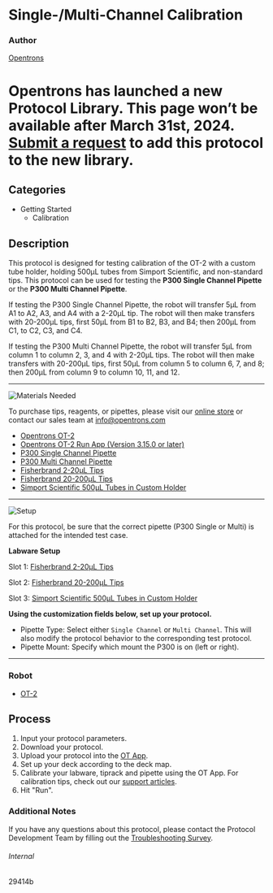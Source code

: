 # Single-/Multi-Channel Calibration

### Author
[Opentrons](https://opentrons.com/)


# Opentrons has launched a new Protocol Library. This page won’t be available after March 31st, 2024. [Submit a request](https://docs.google.com/forms/d/e/1FAIpQLSdYYp9QCKow4nn0KlCVsMS3HX0eJ0N9O7-erajKvcpT0lWbSg/viewform) to add this protocol to the new library.

## Categories
* Getting Started
	* Calibration


## Description
This protocol is designed for testing calibration of the OT-2 with a custom tube holder, holding 500µL tubes from Simport Scientific, and non-standard tips. This protocol can be used for testing the **P300 Single Channel Pipette** or the **P300 Multi Channel Pipette**.

If testing the P300 Single Channel Pipette, the robot will transfer 5µL from A1 to A2, A3, and A4 with a 2-20µL tip. The robot will then make transfers with 20-200µL tips, first 50µL from B1 to B2, B3, and B4; then 200µL from C1, to C2, C3, and C4.

If testing the P300 Multi Channel Pipette, the robot will transfer 5µL from column 1 to column 2, 3, and 4 with 2-20µL tips. The robot will then make transfers with 20-200µL tips, first 50µL from column 5 to column 6, 7, and 8; then 200µL from column 9 to column 10, 11, and 12.

---
![Materials Needed](https://s3.amazonaws.com/opentrons-protocol-library-website/custom-README-images/001-General+Headings/materials.png)

To purchase tips, reagents, or pipettes, please visit our [online store](https://shop.opentrons.com/) or contact our sales team at [info@opentrons.com](mailto:info@opentrons.com)

* [Opentrons OT-2](https://shop.opentrons.com/collections/ot-2-robot/products/ot-2)
* [Opentrons OT-2 Run App (Version 3.15.0 or later)](https://opentrons.com/ot-app/)
* [P300 Single Channel Pipette](https://shop.opentrons.com/collections/ot-2-robot/products/single-channel-electronic-pipette)
* [P300 Multi Channel Pipette](https://shop.opentrons.com/collections/ot-2-robot/products/8-channel-electronic-pipette)
* [Fisherbrand 2-20µL Tips](https://www.fishersci.com/shop/products/fisherbrand-sureone-aerosol-barrier-pipette-tips-14/02707432)
* [Fisherbrand 20-200µL Tips](https://www.fishersci.com/shop/products/fisherbrand-sureone-aerosol-barrier-pipette-tips-20-200-l-beveled-tip-graduated-at-10-50-100-l/02707430)
* [Simport Scientific 500µL Tubes in Custom Holder](http://www.simport.com/en/products/173-t100-1.html)



---
![Setup](https://s3.amazonaws.com/opentrons-protocol-library-website/custom-README-images/001-General+Headings/Setup.png)


For this protocol, be sure that the correct pipette (P300 Single or Multi) is attached for the intended test case.

**Labware Setup**

Slot 1: [Fisherbrand 2-20µL Tips](https://www.fishersci.com/shop/products/fisherbrand-sureone-aerosol-barrier-pipette-tips-14/02707432)

Slot 2: [Fisherbrand 20-200µL Tips](https://www.fishersci.com/shop/products/fisherbrand-sureone-aerosol-barrier-pipette-tips-20-200-l-beveled-tip-graduated-at-10-50-100-l/02707430)

Slot 3: [Simport Scientific 500µL Tubes in Custom Holder](http://www.simport.com/en/products/173-t100-1.html)

**Using the customization fields below, set up your protocol.**
* Pipette Type: Select either `Single Channel` or `Multi Channel`. This will also modify the protocol behavior to the corresponding test protocol.
* Pipette Mount: Specify which mount the P300 is on (left or right).

---
### Robot
* [OT-2](https://opentrons.com/ot-2)

## Process

1. Input your protocol parameters.
2. Download your protocol.
3. Upload your protocol into the [OT App](https://opentrons.com/ot-app).
4. Set up your deck according to the deck map.
5. Calibrate your labware, tiprack and pipette using the OT App. For calibration tips, check out our [support articles](https://support.opentrons.com/en/collections/1559720-guide-for-getting-started-with-the-ot-2).
6. Hit "Run".

### Additional Notes
If you have any questions about this protocol, please contact the Protocol Development Team by filling out the [Troubleshooting Survey](https://protocol-troubleshooting.paperform.co/).

###### Internal
29414b
